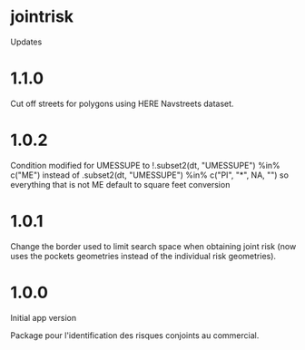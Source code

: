 # jointrisk

Updates

# 1.1.0

Cut off streets for polygons using HERE Navstreets dataset.

# 1.0.2

Condition modified for UMESSUPE to 
  !.subset2(dt, "UMESSUPE") %in% c("ME")
instead of 
  .subset2(dt, "UMESSUPE") %in% c("PI", "*", NA, "")
so everything that is not ME default to square feet conversion

# 1.0.1

Change the border used to limit search space when obtaining joint risk (now uses the pockets geometries instead of the individual risk geometries).

# 1.0.0

Initial app version

Package pour l'identification des risques conjoints au commercial.
